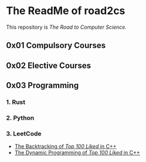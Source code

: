 # The ReadMe of road2cs

This repository is *The Road to Computer Science*.

## 0x01 Compulsory Courses

## 0x02 Elective Courses

## 0x03 Programming

### 1. Rust

### 2. Python

### 3. LeetCode

- [The Backtracking of *Top 100 Liked* in C++](https://github.com/harvey-lau/road2cs/blob/main/1-src/programming/leetcode/top-100-liked/backtracking.md)
- [The Dynamic Programming of *Top 100 Liked* in C++](https://github.com/harvey-lau/road2cs/blob/main/1-src/programming/leetcode/top-100-liked/dynamic-programming.md)
